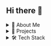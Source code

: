 ## Hi there 👋
<details>
<summary>📌 About Me</summary>

I'm **Sri Vignesh K.V.**, a DevOps enthusiast with a background in Mechanical Engineering and hands-on experience in:

- CI/CD with Jenkins & GitHub Actions
- AWS Cloud (EC2, ECS, Fargate)
- Infrastructure as Code (Terraform)
- Dockerized deployments

</details>

<details>
<summary>🚀 Projects</summary>

- 🔁 **CI/CD Pipeline** → [Medusa Deployment](https://github.com/srivigneshkv14/medusa-application)
- 🤖 **Zoho Invoice Automation** → Automated invoice + email flow via Zoho Books & Flow
</details>

<details>
<summary>🛠 Tech Stack</summary>

![Docker](https://img.shields.io/badge/-Docker-blue?logo=docker)
![Terraform](https://img.shields.io/badge/-Terraform-5F43E9?logo=terraform)
![AWS](https://img.shields.io/badge/-AWS-orange?logo=amazon-aws)
![Jenkins](https://img.shields.io/badge/-Jenkins-black?logo=jenkins)
![Linux](https://img.shields.io/badge/-Linux-black?logo=linux)
</details>

